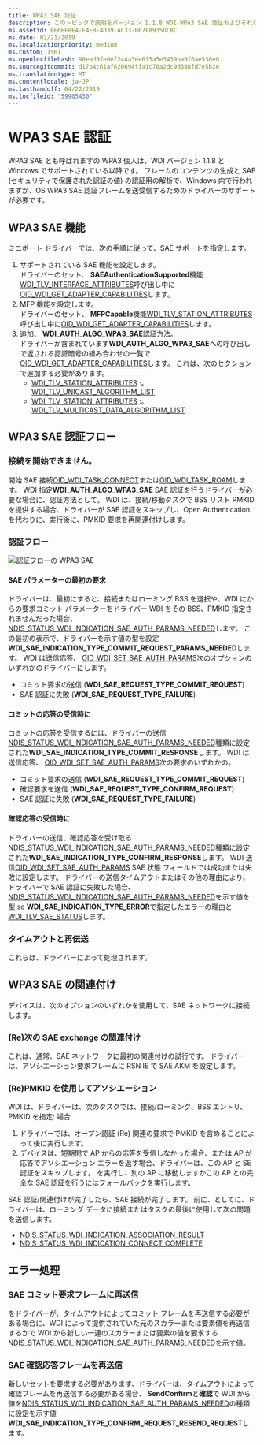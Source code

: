 ```yaml
---
title: WPA3 SAE 認証
description: このトピックで説明をバージョン 1.1.8 WDI WPA3 SAE 認証およびそれ以降。
ms.assetid: BE6EF8E4-F4EB-4D39-AC33-B67F8935DCBC
ms.date: 02/21/2019
ms.localizationpriority: medium
ms.custom: 19H1
ms.openlocfilehash: 90ead0fe0ef244a3ee0f5a5e3439ba0f6ae530e0
ms.sourcegitcommit: d17b4c61af620694ffa1c70a2dc9d308fd7e5b2e
ms.translationtype: MT
ms.contentlocale: ja-JP
ms.lasthandoff: 04/22/2019
ms.locfileid: "59905430"
---
```

# <a name="wpa3-sae-authentication"></a>WPA3 SAE 認証

WPA3 SAE とも呼ばれますの WPA3 個人は、WDI バージョン 1.1.8 と Windows でサポートされている以降です。 フレームのコンテンツの生成と SAE (セキュリティで保護された認証の値) の認証用の解析で、Windows 内で行われますが、OS WPA3 SAE 認証フレームを送受信するためのドライバーのサポートが必要です。

## <a name="wpa3-sae-capabilities"></a>WPA3 SAE 機能

ミニポート ドライバーでは、次の手順に従って、SAE サポートを指定します。

1. サポートされている SAE 機能を設定します。  
    ドライバーのセット、 **SAEAuthenticationSupported**機能[WDI_TLV_INTERFACE_ATTRIBUTES](wdi-tlv-interface-attributes.md)呼び出し中に[OID_WDI_GET_ADAPTER_CAPABILITIES](oid-wdi-get-adapter-capabilities.md)します。
2. MFP 機能を設定します。  
    ドライバーのセット、 **MFPCapable**機能[WDI_TLV_STATION_ATTRIBUTES](wdi-tlv-station-attributes.md)呼び出し中に[OID_WDI_GET_ADAPTER_CAPABILITIES](oid-wdi-get-adapter-capabilities.md)します。
3. 追加、 **WDI_AUTH_ALGO_WPA3_SAE**認証方法。  
    ドライバーが含まれています**WDI_AUTH_ALGO_WPA3_SAE**への呼び出しで返される認証暗号の組み合わせの一覧で[OID_WDI_GET_ADAPTER_CAPABILITIES](oid-wdi-get-adapter-capabilities.md)します。 これは、次のセクションで追加する必要があります。
    - [WDI_TLV_STATION_ATTRIBUTES](wdi-tlv-station-attributes.md) :。[WDI_TLV_UNICAST_ALGORITHM_LIST](wdi-tlv-unicast-algorithm-list.md)
    - [WDI_TLV_STATION_ATTRIBUTES](wdi-tlv-station-attributes.md) :。[WDI_TLV_MULTICAST_DATA_ALGORITHM_LIST](wdi-tlv-multicast-data-algorithm-list.md)

## <a name="wpa3-sae-authentication-flow"></a>WPA3 SAE 認証フロー

### <a name="connection-initiation"></a>接続を開始できません。

開始 SAE 接続[OID_WDI_TASK_CONNECT](oid-wdi-task-connect.md)または[OID_WDI_TASK_ROAM](oid-wdi-task-roam.md)します。 WDI 指定**WDI_AUTH_ALGO_WPA3_SAE** SAE 認証を行うドライバーが必要な場合に、認証方法として。 WDI は、接続/移動タスクで BSS リスト PMKID を提供する場合、ドライバーが SAE 認証をスキップし、Open Authentication を代わりに、実行後に、PMKID 要求を再関連付けします。

### <a name="authentication-flow"></a>認証フロー

![認証フローの WPA3 SAE](images/wpa3-sae-authentication-flow.png "WPA3 SAE 認証フロー")

#### <a name="initial-request-for-sae-parameters"></a>SAE パラメーターの最初の要求

ドライバーは、最初にすると、接続またはローミング BSS を選択や、WDI にからの要求コミット パラメーターをドライバー WDI をその BSS、PMKID 指定されませんだった場合、 [NDIS_STATUS_WDI_INDICATION_SAE_AUTH_PARAMS_NEEDED](ndis-status-wdi-indication-sae-auth-params-needed.md)します。 この最初の表示で、ドライバーを示す値の型を設定**WDI_SAE_INDICATION_TYPE_COMMIT_REQUEST_PARAMS_NEEDED**します。 WDI は送信応答、 [OID_WDI_SET_SAE_AUTH_PARAMS](oid-wdi-set-sae-auth-params.md)次のオプションのいずれかのドライバーにします。

- コミット要求の送信 (**WDI_SAE_REQUEST_TYPE_COMMIT_REQUEST**)
- SAE 認証に失敗 (**WDI_SAE_REQUEST_TYPE_FAILURE**)

#### <a name="upon-receiving-a-commit-response"></a>コミットの応答の受信時に

コミットの応答を受信するには、ドライバーの送信[NDIS_STATUS_WDI_INDICATION_SAE_AUTH_PARAMS_NEEDED](ndis-status-wdi-indication-sae-auth-params-needed.md)種類に設定された**WDI_SAE_INDICATION_TYPE_COMMIT_RESPONSE**します。 WDI は送信応答、 [OID_WDI_SET_SAE_AUTH_PARAMS](oid-wdi-set-sae-auth-params.md)次の要求のいずれかの。

- コミット要求の送信 (**WDI_SAE_REQUEST_TYPE_COMMIT_REQUEST**)
- 確認要求を送信 (**WDI_SAE_REQUEST_TYPE_CONFIRM_REQUEST**)
- SAE 認証に失敗 (**WDI_SAE_REQUEST_TYPE_FAILURE**)

#### <a name="upon-receiving-a-confirm-response"></a>確認応答の受信時に

ドライバーの送信、確認応答を受け取る[NDIS_STATUS_WDI_INDICATION_SAE_AUTH_PARAMS_NEEDED](ndis-status-wdi-indication-sae-auth-params-needed.md)種類に設定された**WDI_SAE_INDICATION_TYPE_CONFIRM_RESPONSE**します。 WDI 送信[OID_WDI_SET_SAE_AUTH_PARAMS](oid-wdi-set-sae-auth-params.md) SAE 状態 フィールドでは成功または失敗に設定します。 ドライバーの送信タイムアウトまたはその他の理由により、ドライバーで SAE 認証に失敗した場合、 [NDIS_STATUS_WDI_INDICATION_SAE_AUTH_PARAMS_NEEDED](ndis-status-wdi-indication-sae-auth-params-needed.md)を示す値を型 se **WDI_SAE_INDICATION_TYPE_ERROR**で指定したエラーの理由と[WDI_TLV_SAE_STATUS](wdi-tlv-sae-status.md)します。

### <a name="timeouts-and-retransmissions"></a>タイムアウトと再伝送

これらは、ドライバーによって処理されます。

## <a name="wpa3-sae-association"></a>WPA3 SAE の関連付け

デバイスは、次のオプションのいずれかを使用して、SAE ネットワークに接続します。

### <a name="reassociation-following-sae-exchange"></a>(Re)次の SAE exchange の関連付け

これは、通常、SAE ネットワークに最初の関連付けの試行です。 ドライバーは、アソシエーション要求フレームに RSN IE で SAE AKM を設定します。

### <a name="reassociation-using-pmkid"></a>(Re)PMKID を使用してアソシエーション

WDI は、ドライバーは、次のタスクでは、接続/ローミング、BSS エントリ、PMKID を指定: 場合

1. ドライバーでは、オープン認証 (Re) 関連の要求で PMKID を含めることによって後に実行します。
2. デバイスは、短期間で AP からの応答を受信しなかった場合、または AP が応答でアソシエーション エラーを返す場合、ドライバーは、この AP と SE 認証をスキップします。 を実行し、別の AP に移動しますかこの AP との完全な SAE 認証を行うにはフォールバックを実行します。

SAE 認証/関連付けが完了したら、SAE 接続が完了します。 前に、としてに、ドライバーは、ローミング データに接続またはタスクの最後に使用して次の問題を送信します。

- [NDIS_STATUS_WDI_INDICATION_ASSOCIATION_RESULT](ndis-status-wdi-indication-association-result.md)
- [NDIS_STATUS_WDI_INDICATION_CONNECT_COMPLETE](ndis-status-wdi-indication-connect-complete.md)

## <a name="error-handling"></a>エラー処理

### <a name="resending-the-sae-commit-request-frame"></a>SAE コミット要求フレームに再送信

をドライバーが、タイムアウトによってコミット フレームを再送信する必要がある場合に、WDI によって提供されていた元のスカラーまたは要素値を再送信するかで WDI から新しい一連のスカラーまたは要素の値を要求する[NDIS_STATUS_WDI_INDICATION_SAE_AUTH_PARAMS_NEEDED](ndis-status-wdi-indication-sae-auth-params-needed.md)を示す値。

### <a name="resending-the-sae-confirm-response-frame"></a>SAE 確認応答フレームを再送信

新しいセットを要求する必要があります、ドライバーは、タイムアウトによって確認フレームを再送信する必要がある場合、 **SendConfirm**と**確認**で WDI から値を[NDIS_STATUS_WDI_INDICATION_SAE_AUTH_PARAMS_NEEDED](ndis-status-wdi-indication-sae-auth-params-needed.md)の種類に設定を示す値**WDI_SAE_INDICATION_TYPE_CONFIRM_REQUEST_RESEND_REQUEST**します。

